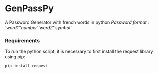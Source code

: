 # GenPassPy
A Password Generator with french words in python
*Password format : 'word1''number''word2''symbol'*

### Requirements

To run the python script, it is necessary to first install the request library using pip:
```python
pip install request
```
